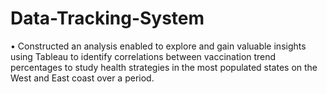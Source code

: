 # Data-Tracking-System
• Constructed an analysis enabled to explore and gain valuable insights using Tableau to identify correlations between vaccination trend percentages to study health strategies in the most populated states on the West and East coast over a period.
